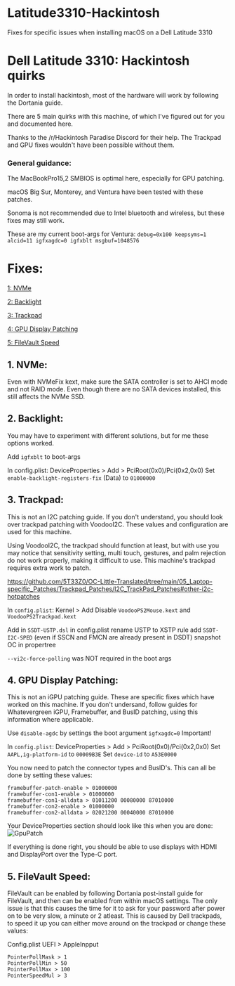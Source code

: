 # Latitude3310-Hackintosh
Fixes for specific issues when installing macOS on a Dell Latitude 3310

# Dell Latitude 3310: Hackintosh quirks

In order to install hackintosh, most of the hardware will work by 
following the Dortania guide.

There are 5 main quirks with this machine, of which I've figured out for 
you and documented here.

Thanks to the /r/Hackintosh Paradise Discord for their help. The Trackpad 
and GPU fixes wouldn't have been
possible without them.

### General guidance:

The MacBookPro15,2 SMBIOS is optimal here, especially for GPU patching.

macOS Big Sur, Monterey, and Ventura have been tested with these patches. 

Sonoma is not recommended due to Intel bluetooth and wireless, but these fixes may
still work.

These are my current boot-args for Ventura:
``debug=0x100 keepsyms=1 alcid=11
 igfxagdc=0 igfxblt msgbuf=1048576
``

# Fixes:

 [1: NVMe](https://github.com/silvercreeper356/Latitude3310-Hackintosh#1-nvme)
 
 [2: Backlight](https://github.com/silvercreeper356/Latitude3310-Hackintosh#2-backlight)
 
 [3: Trackpad](https://github.com/silvercreeper356/Latitude3310-Hackintosh#3-trackpad)
 
 [4: GPU Display Patching](https://github.com/silvercreeper356/Latitude3310-Hackintosh#4-gpu-display-patching)
 
 [5: FileVault Speed](https://github.com/silvercreeper356/Latitude3310-Hackintosh#5-filevault-speed)

## 1. NVMe:
Even with NVMeFix kext, make sure the SATA controller is set to AHCI mode 
and not RAID mode. Even though there
are no SATA devices installed, this still affects the NVMe SSD.

## 2. Backlight:
You may have to experiment with different solutions, but for me these 
options worked.

Add `igfxblt` to boot-args

In config.plist:
DeviceProperties > Add > PciRoot(0x0)/Pci(0x2,0x0)
Set `enable-backlight-registers-fix` (Data) to `01000000`

## 3. Trackpad:
This is not an I2C patching guide. If you don't understand, you should 
look over trackpad patching with VoodooI2C. These values and
configuration are used for this machine.

Using VoodooI2C, the trackpad should function at least, but with use you 
may notice that sensitivity setting,
multi touch, gestures, and palm rejection do not work properly, making it 
difficult to use. This machine's
trackpad requires extra work to patch.

https://github.com/5T33Z0/OC-Little-Translated/tree/main/05_Laptop-specific_Patches/Trackpad_Patches/I2C_TrackPad_Patches#other-i2c-hotpatches

In `config.plist`:
Kernel > Add
Disable `VoodooPS2Mouse.kext` and `VoodooPS2Trackpad.kext`

Add in `SSDT-USTP.dsl`
in config.plist rename USTP to XSTP rule
add `SSDT-I2C-SPED` (even if SSCN and FMCN are already present in DSDT)
snapshot OC in propertree

`--vi2c-force-polling` was NOT required in the boot args

## 4. GPU Display Patching:
This is not an iGPU patching guide. These are specific fixes which have 
worked on this machine.
If you don't undersand, follow guides for Whatevergreen iGPU, Framebuffer, 
and BusID patching, using this information where applicable.


Use `disable-agdc` by settings the boot argument `igfxagdc=0`
Important!

In `config.plist`:
DeviceProperties > Add > PciRoot(0x0)/Pci(0x2,0x0)
Set `AAPL,ig-platform-id` to `00009B3E`
Set `device-id` to `A53E0000`

You now need to patch the connector types and BusID's. This can all be 
done by setting these values:
```
framebuffer-patch-enable > 01000000
framebuffer-con1-enable > 01000000
framebuffer-con1-alldata > 01011200 00080000 87010000
framebuffer-con2-enable > 01000000
framebuffer-con2-alldata > 02021200 00040000 87010000
```

Your DeviceProperties section should look like this when you are done:
![GpuPatch](https://github.com/silvercreeper356/Latitude3310-Hackintosh/assets/76752846/62a41fd8-1b5d-4093-9514-49d53c081016)


If everything is done right, you should be able to use displays with HDMI and DisplayPort over the Type-C port.


## 5. FileVault Speed:
FileVault can be enabled by following Dortania post-install guide for 
FileVault, and then can be enabled from within
macOS settings. The only issue is that this causes the time for it to ask 
for your password after power on
to be very slow, a minute or 2 atleast.
This is caused by Dell trackpads, to speed it up you can either move 
around on the trackpad or change these values:

Config.plist UEFI > AppleInpput
```
PointerPollMask > 1
PointerPollMin > 50
PointerPollMax > 100
PointerSpeedMul > 3
```

